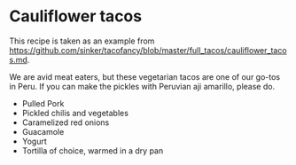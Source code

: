 

# Cauliflower tacos

This recipe is taken as an example from https://github.com/sinker/tacofancy/blob/master/full_tacos/cauliflower_tacos.md.

We are avid meat eaters, but these vegetarian tacos are one of our go-tos in
Peru. If you can make the pickles with Peruvian aji amarillo, please do.

- Pulled Pork
- Pickled chilis and vegetables
- Caramelized red onions
- Guacamole
- Yogurt
- Tortilla of choice, warmed in a dry pan
